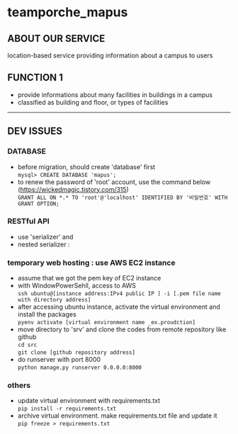 # teamporche_mapus

## ABOUT OUR SERVICE
location-based service providing information about a campus to users


## FUNCTION 1
- provide informations about many facilities in buildings in a campus
- classified as building and floor, or types of facilities


-----------------------------
## DEV ISSUES
### DATABASE
- before migration, should create 'database' first 
  <br>`mysql> CREATE DATABASE 'mapus';`
- to renew the password of 'root' account, use the command below (https://wickedmagic.tistory.com/315)
  <br>`GRANT ALL ON *.* TO 'root'@'localhost' IDENTIFIED BY '비밀번호' WITH GRANT OPTION;`

### RESTful API
- use 'serializer' and 
- nested serializer : 


### temporary web hosting : use AWS EC2 instance
- assume that we got the pem key of EC2 instance
- with WindowPowerSehll, access to AWS
    <br>`ssh ubuntu@[instance address:IPv4 public IP
] -i [.pem file name with directory address]`
- after accessing ubuntu instance, activate the virtual environment and install the packages
    <br>`pyenv activate [virtual environment name _ex.proudction]`
    <br>
- move directory to 'srv' and clone the codes from remote repository like github
    <br> `cd src`
    <br> `git clone [github repository address]`
- do runserver with port 8000
    <br> `python manage.py runserver 0.0.0.0:8000`


### others
- update virtual environment with requirements.txt
    <br> `pip install -r requirements.txt`
- archive virtual environment. make requirements.txt file and update it
    <br>`pip freeze > requirements.txt`